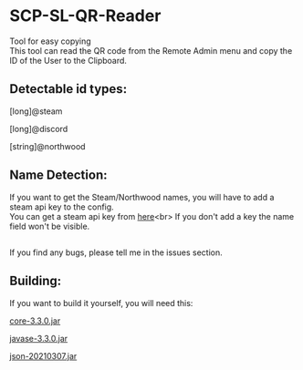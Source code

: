 # SCP-SL-QR-Reader
Tool for easy copying<br>
This tool can read the QR code from the Remote Admin menu and copy the ID of the User to the Clipboard.

## Detectable id types:

[long]@steam

[long]@discord

[string]@northwood

## Name Detection:

If you want to get the Steam/Northwood names, you will have to add a steam api key to the config.<br>
You can get a steam api key from [here](https://steamcommunity.com/dev/apikey "https://steamcommunity.com/dev/apikey")<br>
If you don't add a key the name field won't be visible.

##

If you find any bugs, please tell me in the issues section.<br>
## Building:

If you want to build it yourself, you will need this:

[core-3.3.0.jar](https://repo1.maven.org/maven2/com/google/zxing/core/3.3.0/core-3.3.0.jar "zxing core-3.3.0.jar")

[javase-3.3.0.jar](https://repo1.maven.org/maven2/com/google/zxing/javase/3.3.0/javase-3.3.0.jar "zxing javase-3.3.0.jar")

[json-20210307.jar](https://repo1.maven.org/maven2/org/json/json/20210307/json-20210307.jar "json-20210307.jar")
